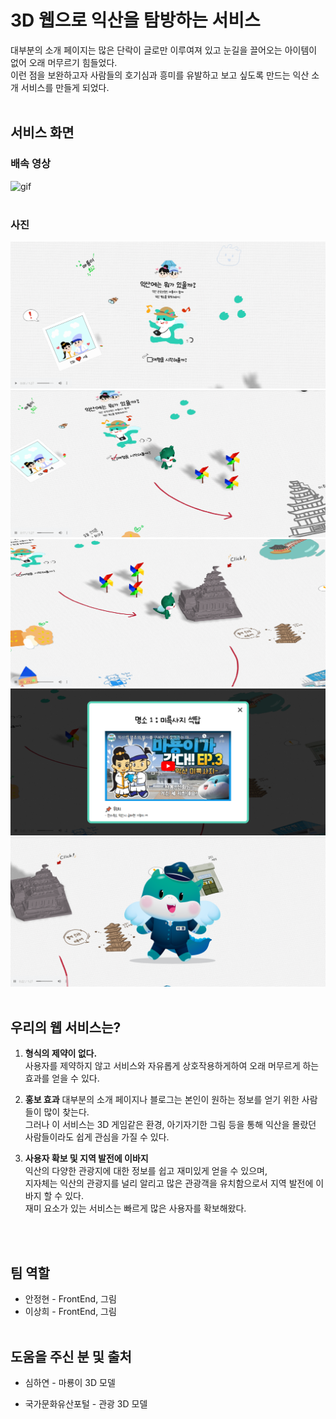 # 3D 웹으로 익산을 탐방하는 서비스

대부분의 소개 페이지는 많은 단락이 글로만 이루여져 있고 눈길을 끌어오는 아이템이 없어 오래 머무르기 힘들었다.  
이런 점을 보완하고자 사람들의 호기심과 흥미를 유발하고 보고 싶도록 만드는 익산 소개 서비스를 만들게 되었다.
<br>
<br>

## 서비스 화면

### 배속 영상

![gif](src/images/readme/%EC%9D%B5%EC%82%B03D.gif)
<br>
<br>

### 사진

![시작화면](src/images/readme/1.png)
![화면1](src/images/readme/2.png)
![화면2](src/images/readme/3.png)
![설명창](src/images/readme/4.png)
![이스터에그](src/images/readme/5.png)
<br>
<br>

## 우리의 웹 서비스는?

1. **형식의 제약이 없다.**  
   사용자를 제약하지 않고 서비스와 자유롭게 상호작용하게하여 오래 머무르게 하는 효과를 얻을 수 있다.

2. **홍보 효과**
   대부분의 소개 페이지나 블로그는 본인이 원하는 정보를 얻기 위한 사람들이 많이 찾는다.  
   그러나 이 서비스는 3D 게임같은 환경, 아기자기한 그림 등을 통해 익산을 몰랐던 사람들이라도 쉽게 관심을 가질 수 있다.

3. **사용자 확보 및 지역 발전에 이바지**  
   익산의 다양한 관광지에 대한 정보를 쉽고 재미있게 얻을 수 있으며,  
   지자체는 익산의 관광지를 널리 알리고 많은 관광객을 유치함으로서 지역 발전에 이바지 할 수 있다.  
   재미 요소가 있는 서비스는 빠르게 많은 사용자를 확보해왔다.

<br>
<br>

## 팀 역할

- 안정현 - FrontEnd, 그림
- 이상희 - FrontEnd, 그림
  <br>
  <br>

## 도움을 주신 분 및 출처

- 심하연 - 마룡이 3D 모델
- 국가문화유산포털 - 관광 3D 모델

  <br>
  <br>
